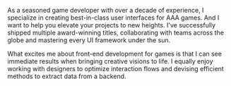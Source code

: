 As a seasoned game developer with over a decade of experience, I specialize in creating best-in-class user interfaces for AAA games. And I want to help you elevate your projects to new heights. I've successfully shipped multiple award-winning titles, collaborating with teams across the globe and mastering every UI framework under the sun.

What excites me about front-end development for games is that I can see immediate results when bringing creative visions to life. I equally enjoy working with designers to optimize interaction flows and devising efficient methods to extract data from a backend.